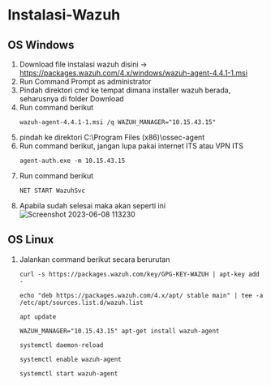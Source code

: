 # Instalasi-Wazuh

## OS Windows
1. Download file instalasi wazuh disini -> https://packages.wazuh.com/4.x/windows/wazuh-agent-4.4.1-1.msi
2. Run Command Prompt as administrator
3. Pindah direktori cmd ke tempat dimana installer wazuh berada, seharusnya di folder Download
4. Run command berikut
    ```
    wazuh-agent-4.4.1-1.msi /q WAZUH_MANAGER="10.15.43.15"
    ```
5. pindah ke direktori C:\Program Files (x86)\ossec-agent
6. Run command berikut, jangan lupa pakai internet ITS atau VPN ITS
    ```
    agent-auth.exe -m 10.15.43.15
    ```
7. Run command berikut
    ```
    NET START WazuhSvc
    ```
8. Apabila sudah selesai maka akan seperti ini
![Screenshot 2023-06-08 113230](https://github.com/MSRanggaS/Instalasi-Wazuh/assets/61416036/78c6900f-5ab7-44f7-9517-17c819c75f9a)


## OS Linux
1. Jalankan command berikut secara berurutan
    ```
    curl -s https://packages.wazuh.com/key/GPG-KEY-WAZUH | apt-key add -

    echo "deb https://packages.wazuh.com/4.x/apt/ stable main" | tee -a /etc/apt/sources.list.d/wazuh.list

    apt update

    WAZUH_MANAGER="10.15.43.15" apt-get install wazuh-agent

    systemctl daemon-reload

    systemctl enable wazuh-agent

    systemctl start wazuh-agent
    ```
